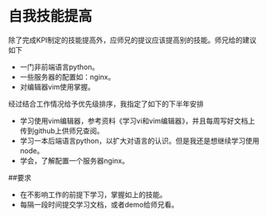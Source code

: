 # 自我技能提高

除了完成KPI制定的技能提高外，应师兄的提议应该提高别的技能。师兄给的建议如下

* 一门非前端语言python。
* 一些服务器的配置如：nginx。
* 对编辑器vim使用掌握。

经过结合工作情况给予优先级排序，我指定了如下的下半年安排

* 学习使用vim编辑器，参考资料《学习vi和vim编辑器》，并且每周写好文档上传到github上供师兄查阅。
* 学习一本后端语言python，以扩大对语言的认识。但是我还是想继续学习使用node。
* 学会，了解配置一个服务器nginx。

##要求

* 在不影响工作的前提下学习，掌握如上的技能。
* 每隔一段时间提交学习文档，或者demo给师兄看。



